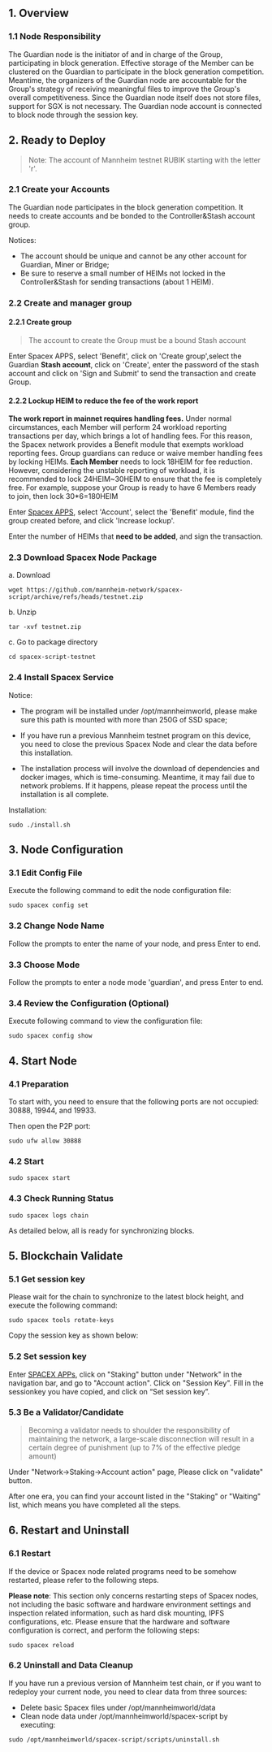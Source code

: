 ## 1. Overview

### 1.1 Node Responsibility

The Guardian node is the initiator of and in charge of the Group, participating in block generation. Effective storage of the Member can be clustered on the Guardian to participate in the block generation competition. Meantime, the organizers of the Guardian node are accountable for the Group's strategy of receiving meaningful files to improve the Group's overall competitiveness. Since the Guardian node itself does not store files, support for SGX is not necessary. The Guardian node account is connected to block node through the session key. 

## 2. Ready to Deploy

> Note: The account of Mannheim testnet RUBIK starting with the letter 'r'.

### 2.1 Create your Accounts

The Guardian node participates in the block generation competition. It needs to create accounts and be bonded to the Controller&Stash account group. 

Notices:

* The account should be unique and cannot be any other account for Guardian, Miner or Bridge;
* Be sure to reserve a small number of HEIMs not locked in the Controller&Stash for sending transactions (about 1 HEIM).

### 2.2 Create and manager group

#### 2.2.1 Create group

> The account to create the Group must be a bound Stash account

Enter Spacex APPS, select 'Benefit', click on 'Create group',select the Guardian **Stash account**, click on 'Create', enter the password of the stash account and click on 'Sign and Submit' to send the transaction and create Group.

#### 2.2.2 Lockup HEIM to reduce the fee of the work report

**The work report in mainnet requires handling fees.** Under normal circumstances, each Member will perform 24 workload reporting transactions per day, which brings a lot of handling fees. For this reason, the Spacex network provides a Benefit module that exempts workload reporting fees. Group guardians can reduce or waive member handling fees by locking HEIMs. **Each Member** needs to lock 18HEIM for fee reduction. However, considering the unstable reporting of workload, it is recommended to lock 24HEIM~30HEIM to ensure that the fee is completely free. For example, suppose your Group is ready to have 6 Members ready to join, then lock 30*6=180HEIM

Enter [Spacex APPS](http://rubik.mannheim.world/#/explorer), select 'Account', select the 'Benefit' module, find the group created before, and click 'Increase lockup'.

Enter the number of HEIMs that **need to be added**, and sign the transaction.

### 2.3 Download Spacex Node Package

a. Download

```plain
wget https://github.com/mannheim-network/spacex-script/archive/refs/heads/testnet.zip
```

b. Unzip

```plain
tar -xvf testnet.zip
```

c. Go to package directory

```plain
cd spacex-script-testnet
```

### 2.4 Install Spacex Service

Notice:

* The program will be installed under /opt/mannheimworld, please make sure this path is mounted with more than 250G of SSD space;

* If you have run a previous Mannheim testnet program on this device, you need to close the previous Spacex Node and clear the data before this installation. 

* The installation process will involve the download of dependencies and docker images, which is time-consuming. Meantime, it may fail due to network problems. If it happens, please repeat the process until the installation is all complete.

Installation:

```plain
sudo ./install.sh
```

## 3. Node Configuration

### 3.1 Edit Config File

Execute the following command to edit the node configuration file:

```plain
sudo spacex config set
```

### 3.2 Change Node Name

Follow the prompts to enter the name of your node, and press Enter to end.

### 3.3 Choose Mode

Follow the prompts to enter a node mode 'guardian', and press Enter to end.

### 3.4 Review the Configuration (Optional)

Execute following command to view the configuration file:

```plain
sudo spacex config show
```

## 4. Start Node

### 4.1 Preparation

To start with, you need to ensure that the following ports are not occupied: 30888, 19944, and 19933.

Then open the P2P port:

```plain
sudo ufw allow 30888
```

### 4.2 Start

```plain
sudo spacex start 
```

### 4.3 Check Running Status

```plain
sudo spacex logs chain
```

As detailed below, all is ready for synchronizing blocks. 

## 5. Blockchain Validate

### 5.1 Get session key

Please wait for the chain to synchronize to the latest block height, and execute the following command:

```plain
sudo spacex tools rotate-keys
```

Copy the session key as shown below:

### 5.2  Set session key

Enter [SPACEX APPs](http://rubik.mannheim.world/#/explorer), click on "Staking" button under "Network" in the navigation bar, and go to "Account action". Click on "Session Key".
Fill in the sessionkey you have copied, and click on “Set session key”.

### 5.3 Be a Validator/Candidate

> Becoming a validator needs to shoulder the responsibility of maintaining the network, a large-scale disconnection will result in a certain degree of punishment (up to 7% of the effective pledge amount)

Under "Network->Staking->Account action" page, Please click on "validate" button.

After one era, you can find your account listed in the "Staking" or "Waiting" list, which means you have completed all the steps.

## 6. Restart and Uninstall

### 6.1 Restart

If the device or Spacex node related programs need to be somehow restarted, please refer to the following steps. 

**Please note**: This section only concerns restarting steps of Spacex nodes, not including the basic software and hardware environment settings and inspection related information, such as hard disk mounting, IPFS configurations, etc. Please ensure that the hardware and software configuration is correct, and perform the following steps:

```plain
sudo spacex reload
```

### 6.2 Uninstall and Data Cleanup

If you have run a previous version of Mannheim test chain, or if you want to redeploy your current node, you need to clear data from three sources:

* Delete basic Spacex files under /opt/mannheimworld/data
* Clean node data under /opt/mannheimworld/spacex-script by executing:

```plain
sudo /opt/mannheimworld/spacex-script/scripts/uninstall.sh
```
